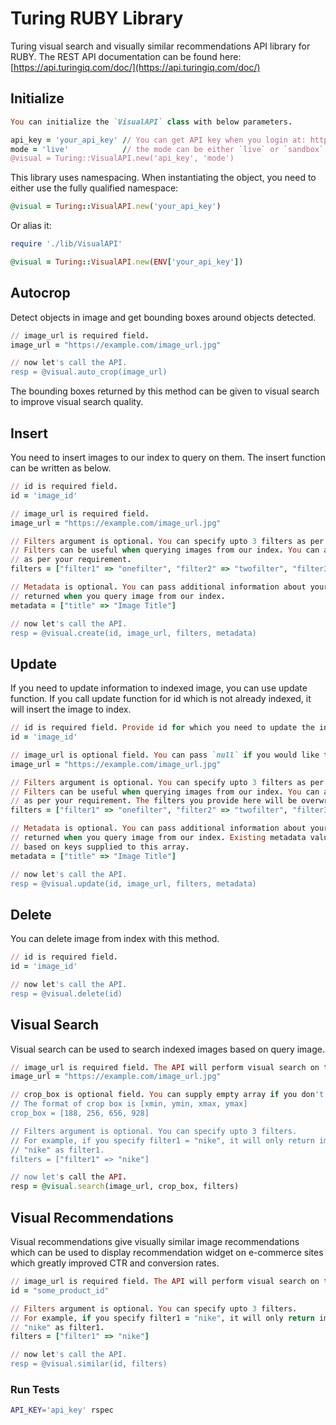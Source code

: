 # Turing RUBY Library

Turing visual search and visually similar recommendations API library for RUBY. The REST API documentation can be found here: [https://api.turingiq.com/doc/](https://api.turingiq.com/doc/)


Initialize
--------

```ruby
You can initialize the `VisualAPI` class with below parameters.

api_key = 'your_api_key' // You can get API key when you login at: https://www.turingiq.com/login
mode = 'live'            // the mode can be either `live` or `sandbox`. Default mode is `live`.
@visual = Turing::VisualAPI.new('api_key', 'mode')
```

This library uses namespacing. When instantiating the object, you need to either use the fully qualified namespace:

```ruby
@visual = Turing::VisualAPI.new('your_api_key')
```

Or alias it:

```ruby
require './lib/VisualAPI'

@visual = Turing::VisualAPI.new(ENV['your_api_key'])
```

Autocrop
--------

Detect objects in image and get bounding boxes around objects detected.

```ruby
// image_url is required field.
image_url = "https://example.com/image_url.jpg"

// now let's call the API.
resp = @visual.auto_crop(image_url)
```

The bounding boxes returned by this method can be given to visual search to improve visual search quality.


Insert
------

You need to insert images to our index to query on them. The insert function can be written as below.

```ruby
// id is required field.
id = 'image_id'

// image_url is required field.
image_url = "https://example.com/image_url.jpg"

// Filters argument is optional. You can specify upto 3 filters as per example given below.
// Filters can be useful when querying images from our index. You can apply any filter
// as per your requirement.
filters = ["filter1" => "onefilter", "filter2" => "twofilter", "filter3" => "threefilter"]

// Metadata is optional. You can pass additional information about your image which will be
// returned when you query image from our index.
metadata = ["title" => "Image Title"]

// now let's call the API.
resp = @visual.create(id, image_url, filters, metadata)
```

Update
------

If you need to update information to indexed image, you can use update function. If you call update function for id which is not already indexed, it will insert the image to index.

```ruby
// id is required field. Provide id for which you need to update the information.
id = 'image_id'

// image_url is optional field. You can pass `null` if you would like to keep URL unchanged.
image_url = "https://example.com/image_url.jpg"

// Filters argument is optional. You can specify upto 3 filters as per example given below.
// Filters can be useful when querying images from our index. You can apply any filter
// as per your requirement. The filters you provide here will be overwritten.
filters = ["filter1" => "onefilter", "filter2" => "twofilter", "filter3" => "threefilter"]

// Metadata is optional. You can pass additional information about your image which will be
// returned when you query image from our index. Existing metadata values will be overwritten
// based on keys supplied to this array.
metadata = ["title" => "Image Title"]

// now let's call the API.
resp = @visual.update(id, image_url, filters, metadata)
```

Delete
------

You can delete image from index with this method.

```ruby
// id is required field.
id = 'image_id'

// now let's call the API.
resp = @visual.delete(id)
```

Visual Search
-------------

Visual search can be used to search indexed images based on query image.

```ruby
// image_url is required field. The API will perform visual search on the image and return
image_url = "https://example.com/image_url.jpg"

// crop_box is optional field. You can supply empty array if you don't want to specify crop box.
// The format of crop box is [xmin, ymin, xmax, ymax]
crop_box = [188, 256, 656, 928]

// Filters argument is optional. You can specify upto 3 filters.
// For example, if you specify filter1 = "nike", it will only return images which are indexed with
// "nike" as filter1.
filters = ["filter1" => "nike"]

// now let's call the API.
resp = @visual.search(image_url, crop_box, filters)
```

Visual Recommendations
----------------------

Visual recommendations give visually similar image recommendations which can be used to display recommendation widget on e-commerce sites which greatly improved CTR and conversion rates.

```ruby
// image_url is required field. The API will perform visual search on the image and return
id = "some_product_id"

// Filters argument is optional. You can specify upto 3 filters.
// For example, if you specify filter1 = "nike", it will only return images which are indexed with
// "nike" as filter1.
filters = ["filter1" => "nike"]

// now let's call the API.
resp = @visual.similar(id, filters)
```


### Run Tests

```sh
API_KEY='api_key' rspec
```
